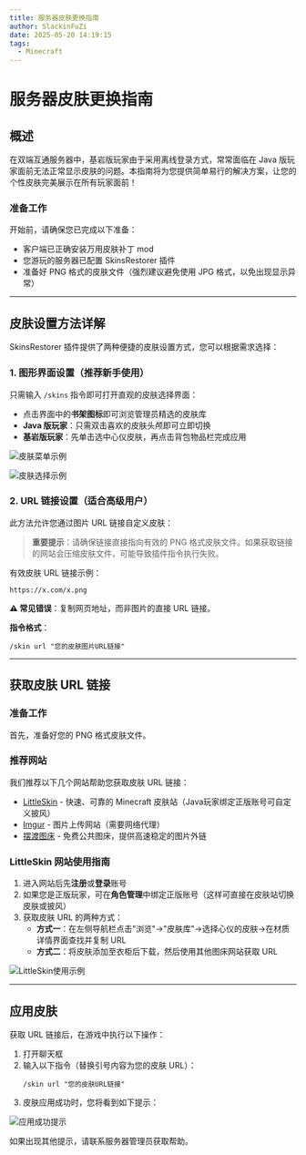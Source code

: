 ```yaml
---
title: 服务器皮肤更换指南
author: SlackinFuZi
date: 2025-05-20 14:19:15
tags:
  - Minecraft
---
```

# 服务器皮肤更换指南

## 概述

在双端互通服务器中，基岩版玩家由于采用离线登录方式，常常面临在 Java 版玩家面前无法正常显示皮肤的问题。本指南将为您提供简单易行的解决方案，让您的个性皮肤完美展示在所有玩家面前！

### 准备工作

开始前，请确保您已完成以下准备：

* 客户端已正确安装万用皮肤补丁 mod
* 您游玩的服务器已配置 SkinsRestorer 插件
* 准备好 PNG 格式的皮肤文件（强烈建议避免使用 JPG 格式，以免出现显示异常）

---

## 皮肤设置方法详解

SkinsRestorer 插件提供了两种便捷的皮肤设置方式，您可以根据需求选择：

### 1. 图形界面设置（推荐新手使用）

只需输入 `/skins` 指令即可打开直观的皮肤选择界面：
* 点击界面中的**书架图标**即可浏览管理员精选的皮肤库
* **Java 版玩家**：只需双击喜欢的皮肤头颅即可立即切换
* **基岩版玩家**：先单击选中心仪皮肤，再点击背包物品栏完成应用

![皮肤菜单示例](https://img.baidu.re/i/2025/05/10elwf8.png "皮肤菜单界面")
 
![皮肤选择示例](https://img.baidu.re/i/2025/05/10emj96.png "皮肤选择界面")

### 2. URL 链接设置（适合高级用户）

此方法允许您通过图片 URL 链接自定义皮肤：

> **重要提示**：请确保链接直接指向有效的 PNG 格式皮肤文件。如果获取链接的网站会压缩皮肤文件，可能导致插件指令执行失败。

有效皮肤 URL 链接示例：
```
https://x.com/x.png
```

**⚠️ 常见错误**：复制网页地址，而非图片的直接 URL 链接。

**指令格式**：
```
/skin url "您的皮肤图片URL链接"
```

---

## 获取皮肤 URL 链接

### 准备工作

首先，准备好您的 PNG 格式皮肤文件。

### 推荐网站

我们推荐以下几个网站帮助您获取皮肤 URL 链接：

* [LittleSkin](https://littleskin.cn/?lang=zh_CN) - 快速、可靠的 Minecraft 皮肤站（Java玩家绑定正版账号可自定义披风）
* [Imgur](https://imgur.com/upload) - 图片上传网站（需要网络代理）
* [摆渡图床](https://img.baidu.re/) - 免费公共图床，提供高速稳定的图片外链

### LittleSkin 网站使用指南

1. 进入网站后先**注册**或**登录**账号
2. 如果您是正版玩家，可在**角色管理**中绑定正版账号（这样可直接在皮肤站切换皮肤或披风）
3. 获取皮肤 URL 的两种方式：
   * **方式一**：在左侧导航栏点击"浏览"→"皮肤库"→选择心仪的皮肤→在材质详情界面查找并复制 URL
   * **方式二**：将皮肤添加至衣柜后下载，然后使用其他图床网站获取 URL

![LittleSkin使用示例](https://img.baidu.re/i/2025/05/129888n.png "LittleSkin界面")

---

## 应用皮肤

获取 URL 链接后，在游戏中执行以下操作：

1. 打开聊天框
2. 输入以下指令（替换引号内容为您的皮肤 URL）：
   ```
   /skin url "您的皮肤URL链接"
   ```
3. 皮肤应用成功时，您将看到如下提示：

![应用成功提示](https://img.baidu.re/i/2025/05/12r5vq3.png "皮肤应用成功")

如果出现其他提示，请联系服务器管理员获取帮助。

